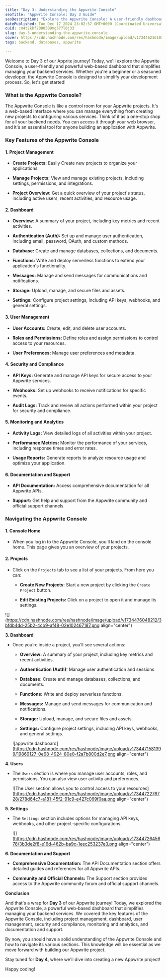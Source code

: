 ```yaml
---
title: "Day 3: Understanding the Appwrite Console"
seoTitle: "Appwrite Console: Day 3 Guide"
seoDescription: "Explore the Appwrite Console: A user-friendly dashboard for backend management, project creation, user control, security, analytics, and more"
datePublished: Tue Dec 17 2024 23:02:57 GMT+0000 (Coordinated Universal Time)
cuid: cm4t2kkf2000509mg577l0j33
slug: day-3-understanding-the-appwrite-console
cover: https://cdn.hashnode.com/res/hashnode/image/upload/v1734462161036/8632be83-f3f3-4f00-96e7-e96063f47965.png
tags: backend, databases, appwrite

---
```


Welcome to Day 3 of our Apprite journey! Today, we'll explore the Appwrite Console, a user-friendly and powerful web-based dashboard that simplifies managing your backend services. Whether you're a beginner or a seasoned developer, the Appwrite Console is designed to simplify your development process. So, let's get started!

### What is the Appwrite Console?

The Appwrite Console is like a control room for your Appwrite projects. It's a web-based interface where you can manage everything from creating new projects to configuring various services. Think of it as a one-stop shop for all your backend needs. You can access it through your web browser, and it's an essential tool for anyone building an application with Appwrite.

### Key Features of the Appwrite Console

#### 1\. Project Management

* **Create Projects:** Easily Create new projects to organize your applications.
    
* **Manage Projects:** View and manage existing projects, including settings, permissions, and integrations.
    
* **Project Overview:** Get a quick overview of your project's status, including active users, recent activities, and resource usage.
    

#### 2\. Dashboard

* **Overview**: A summary of your project, including key metrics and recent activities.
    
* **Authentication (Auth):** Set up and manage user authentication, including email, password, OAuth, and custom methods.
    
* **Database:** Create and manage databases, collections, and documents.
    
* **Functions:** Write and deploy serverless functions to extend your application's functionality.
    
* **Messages:** Manage and send messages for communications and notifications.
    
* **Storage:** Upload, manage, and secure files and assets.
    
* **Settings:** Configure project settings, including API keys, webhooks, and general settings.
    

#### 3\. User Management

* **User Accounts:** Create, edit, and delete user accounts.
    
* **Roles and Permissions:** Define roles and assign permissions to control access to your resources.
    
* **User Preferences:** Manage user preferences and metadata.
    

#### 4\. Security and Compliance

* **API Keys:** Generate and manage API keys for secure access to your Appwrite services.
    
* **Webhooks:** Set up webhooks to receive notifications for specific events.
    
* **Audit Logs:** Track and review all actions performed within your project for security and compliance.
    

#### 5\. Monitoring and Analytics

* **Activity Logs:** View detailed logs of all activities within your project.
    
* **Performance Metrics:** Monitor the performance of your services, including response times and error rates.
    
* **Usage Reports:** Generate reports to analyze resource usage and optimize your application.
    

#### 6\. Documentation and Support

* **API Documentation:** Access comprehensive documentation for all Appwrite APIs.
    
* **Support:** Get help and support from the Appwrite community and official support channels.
    

### Navigating the Appwrite Console

#### 1\. Console Home

* When you log in to the Appwrite Console, you'll land on the console home. This page gives you an overview of your projects.
    

#### 2\. Projects

* Click on the `Projects` tab to see a list of your projects. From here you can:
    
    * **Create New Projects:** Start a new project by clicking the `Create Project` button.
        
    * **Edit Existing Projects:** Click on a project to open it and manage its settings.
        

![](https://cdn.hashnode.com/res/hashnode/image/upload/v1734476048212/3bfdb4dd-25b2-4cb9-af48-02e102467187.png align="center")

**3\. Dashboard**

* Once you’re inside a project, you’ll see several actions:
    
    * **Overview:** A summary of your project, including key metrics and recent activities.
        
    * **Authentication (Auth):** Manage user authentication and sessions.
        
    * **Database:** Create and manage databases, collections, and documents.
        
    * **Functions:** Write and deploy serverless functions.
        
    * **Messages:** Manage and send messages for communication and notifications.
        
    * **Storage:** Upload, manage, and secure files and assets.
        
    * **Settings:** Configure project settings, including API keys, webhooks, and general settings.
        
    
    ![appwrite dashboard](https://cdn.hashnode.com/res/hashnode/image/upload/v1734471581399/19869127-0e68-4924-80e0-f2a7b800d2e7.png align="center")
    

**4\. Users**

* The `Users` section is where you manage user accounts, roles, and permissions. You can also view user activity and preferences.
    
    ![The User section allows you to control access to your resources](https://cdn.hashnode.com/res/hashnode/image/upload/v1734472276728/278d64c7-a181-45f2-91c9-e427c069f0aa.png align="center")
    

**5\. Settings**

* The `Settings` section includes options for managing API keys, webhooks, and other project-specific configurations.
    
    ![](https://cdn.hashnode.com/res/hashnode/image/upload/v1734472645678/3b3de2f8-e16d-462b-ba9c-1eec253237e3.png align="center")
    

**6\. Documentation and Support**

* **Comprehensive Documentation:** The API Documentation section offers detailed guides and references for all Appwrite APIs.
    
* **Community and Official Channels:** The Support section provides access to the Appwrite community forum and official support channels.
    

**Conclusion**

And that's a wrap for **Day 3** of our Appwrite journey! Today, we explored the Appwrite Console, a powerful web-based dashboard that simplifies managing your backend services. We covered the key features of the Appwrite Console, including project management, dashboard, user management, security and compliance, monitoring and analytics, and documentation and support.

By now, you should have a solid understanding of the Appwrite Console and how to navigate its various sections. This knowledge will be essential as we move forward with building our Appwrite project.

Stay tuned for **Day 4**, where we'll dive into creating a new Appwrite project!

Happy coding!
